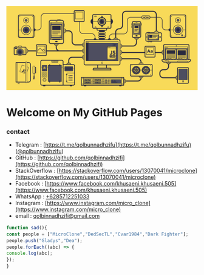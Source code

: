 ![Image of GitHub](https://raw.githubusercontent.com/qolbinnadhzifi/qolbinnadhzifi.github.io/master/javascript-inovasi.gif)
# Welcome on My GitHub Pages

### contact
- Telegram : [https://t.me/qolbunnadhzifu](https://t.me/qolbunnadhzifu) ([@qolbunnadhzifu](https://t.me/qolbunnadhzifu))
- GitHub : [https://github.com/qolbinnadhzifi](https://github.com/qolbinnadhzifi)
- StackOverflow : [https://stackoverflow.com/users/13070041/microclone](https://stackoverflow.com/users/13070041/microclone)
- Facebook : [https://www.facebook.com/khusaeni.khusaeni.505](https://www.facebook.com/khusaeni.khusaeni.505)
- WhatsApp : [+6285712251033](http://api.whatsapp.com/send?phone=+6285712251033)
- Instagram : [https://www.instagram.com/micro_clone](https://www.instagram.com/micro_clone)
- email : [qolbinnadhzifi@gmail.com](https://www.instagram.com/micro_clone)

```javascript
function sad(){
const people = ["MicroClone","DedSecTL","Cvar1984","Dark Fighter"];
people.push("Gladys","Dea");
people.forEach((abc) => {
console.log(abc);
});
}
```

